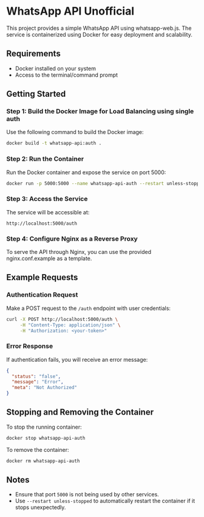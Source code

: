 # WhatsApp API Unofficial

This project provides a simple WhatsApp API using whatsapp-web.js. The service is containerized using Docker for easy deployment and scalability.

## Requirements
- Docker installed on your system
- Access to the terminal/command prompt

## Getting Started

### Step 1: Build the Docker Image for Load Balancing using single auth
Use the following command to build the Docker image:
```bash
docker build -t whatsapp-api:auth .
```

### Step 2: Run the Container
Run the Docker container and expose the service on port 5000:
```bash
docker run -p 5000:5000 --name whatsapp-api-auth --restart unless-stopped whatsapp-api:auth
```

### Step 3: Access the Service
The service will be accessible at:
```
http://localhost:5000/auth
```

### Step 4: Configure Nginx as a Reverse Proxy
To serve the API through Nginx, you can use the provided nginx.conf.example as a template.

## Example Requests

### Authentication Request
Make a POST request to the `/auth` endpoint with user credentials:
```bash
curl -X POST http://localhost:5000/auth \
     -H "Content-Type: application/json" \
     -H "Authorization: <your-token>"
```

### Error Response
If authentication fails, you will receive an error message:
```json
{
  "status": "false",
  "message": "Error",
  "meta": "Not Authorized"
}
```

## Stopping and Removing the Container
To stop the running container:
```bash
docker stop whatsapp-api-auth
```

To remove the container:
```bash
docker rm whatsapp-api-auth
```

## Notes
- Ensure that port `5000` is not being used by other services.
- Use `--restart unless-stopped` to automatically restart the container if it stops unexpectedly.
